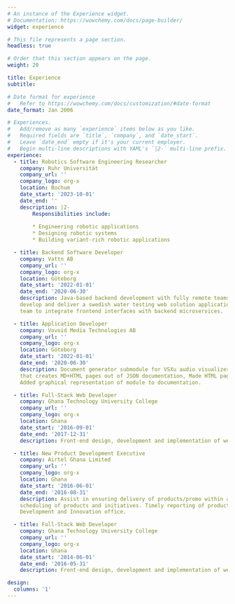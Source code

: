 ```yaml
---
# An instance of the Experience widget.
# Documentation: https://wowchemy.com/docs/page-builder/
widget: experience

# This file represents a page section.
headless: true

# Order that this section appears on the page.
weight: 20

title: Experience
subtitle:

# Date format for experience
#   Refer to https://wowchemy.com/docs/customization/#date-format
date_format: Jan 2006

# Experiences.
#   Add/remove as many `experience` items below as you like.
#   Required fields are `title`, `company`, and `date_start`.
#   Leave `date_end` empty if it's your current employer.
#   Begin multi-line descriptions with YAML's `|2-` multi-line prefix.
experience:
  - title: Robotics Software Engineering Researcher
    company: Ruhr Universität
    company_url: ''
    company_logo: org-x
    location: Bochum
    date_start: '2023-10-01'
    date_end: ''
    description: |2-
        Responsibilities include:
        
        * Engineering robotic applications
        * Designing robotic systems
        * Building variant-rich robotic applications

  - title: Backend Software Developer
    company: Vattn AB
    company_url: ''
    company_logo: org-x
    location: Göteborg
    date_start: '2022-01-01'
    date_end: '2020-06-30'
    description: Java-based backend development with fully remote teams of independent software developers to design,
    develop and deliver a swedish water testing web solution applications. Collaborate with UI/UX and frontend
    team to integrate frontend interfaces with backend microservices.

  - title: Application Developer
    company: Vovoid Media Technologies AB
    company_url: ''
    company_logo: org-x
    location: Göteborg
    date_start: '2022-01-01'
    date_end: '2020-06-30'
    description: Document generator submodule for VSXu audio visualizer, Documentation JSON export, Created a tool
    that creates MD+HTML pages out of JSON documentation, Made HTML page values possible to edit,
    Added graphical representation of module to documentation.

  - title: Full-Stack Web Developer
    company: Ghana Technology University College
    company_url: ''
    company_logo: org-x
    location: Ghana
    date_start: '2016-09-01'
    date_end: '2017-12-31'
    description: Front-end design, development and implementation of web interfaces. Back-end logic design and implementation of scripts to handle various user requests. Application database design and management.

  - title: New Product Development Executive
    company: Airtel Ghana Limited
    company_url: ''
    company_logo: org-x
    location: Ghana
    date_start: '2016-06-01'
    date_end: '2016-08-31'
    description: Assist in ensuring delivery of products/promo within agreed quality and time on assigned projects. Assist in
    scheduling of products and initiatives. Timely reporting of products. Execution with guidance from Product
    Development and Innovation office.

  - title: Full-Stack Web Developer
    company: Ghana Technology University College
    company_url: ''
    company_logo: org-x
    location: Ghana
    date_start: '2014-06-01'
    date_end: '2016-05-31'
    description: Front-end design, development and implementation of web interfaces. Back-end logic design and implementation of scripts to handle various user requests. Application database design and management.

design:
  columns: '1'
---
```

